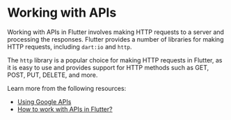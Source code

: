 # Working with APIs

Working with APIs in Flutter involves making HTTP requests to a server and processing the responses. Flutter provides a number of libraries for making HTTP requests, including `dart:io` and `http`.

The `http` library is a popular choice for making HTTP requests in Flutter, as it is easy to use and provides support for HTTP methods such as GET, POST, PUT, DELETE, and more.

Learn more from the following resources:

- [Using Google APIs](https://dart.dev/guides/google-apis)
- [How to work with APIs in Flutter?](https://www.youtube.com/watch?v=uVo7HDWDUEQ)
